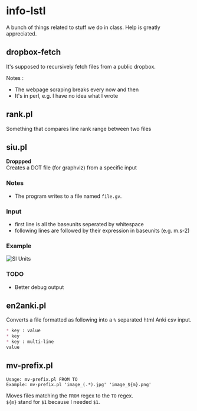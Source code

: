 # info-lstl

A bunch of things related to stuff we do in class.
Help is greatly appreciated.

## dropbox-fetch

It's supposed to recursively fetch files from a public dropbox.

Notes :
- The webpage scraping breaks every now and then
- It's in perl, e.g. I have no idea what I wrote

## rank.pl

Something that compares line rank range between two files

## siu.pl

**Droppped**  
Creates a DOT file (for graphviz) from a specific input

### Notes

- The program writes to a file named `file.gv`.

### Input
- first line is all the baseunits seperated by whitespace
- following lines are <unitsymbol> followed by their expression in baseunits (e.g. m.s-2)

### Example

![SI Units](http://i.imgur.com/5ZzgpEm.png)

### TODO

- Better debug output

## en2anki.pl

Converts a file formatted as following into a `%` separated html Anki csv input.

```markdown
* key : value
* key
* key : multi-line
value
```

## mv-prefix.pl

    Usage: mv-prefix.pl FROM TO
    Example: mv-prefix.pl 'image_(.*).jpg' 'image_${m}.png'

Moves files matching the `FROM` regex to the `TO` regex.  
`${m}` stand for `$1` because I needed `$1`.
